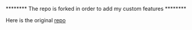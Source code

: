 ******** The repo is forked in order to add my custom features ********

Here is the original [repo](https://github.com/RaiMan/SikuliX1)

